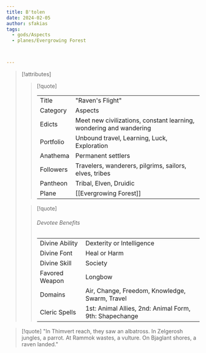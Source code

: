 ```yaml
---
title: B'tolen
date: 2024-02-05
author: sfakias
tags:
  - gods/Aspects
  - planes/Evergrowing Forest



---
```

> [!attributes]
> 
> > [!quote]
> >
> > | | |
> > | --- | --- |
> > | Title | "Raven's Flight" |
> > | Category | Aspects |
> > | Edicts | Meet new civilizations, constant learning, wondering and wandering |
> > | Portfolio | Unbound travel, Learning, Luck, Exploration |
> > | Anathema | Permanent settlers |
> > | Followers | Travelers, wanderers, pilgrims, sailors, elves, tribes |
> > | Pantheon | Tribal, Elven, Druidic |
> > | Plane | [[Evergrowing Forest]] |
>
> > [!quote]
> > 
> > ###### Devotee Benefits
> > | | |
> > | --- | --- |
> > | Divine Ability | Dexterity or Intelligence |
> > | Divine Font | Heal or Harm |
> > | Divine Skill | Society |
> > | Favored Weapon | Longbow |
> > | Domains | Air, Change, Freedom, Knowledge, Swarm, Travel |
> > | Cleric Spells | 1st: Animal Allies, 2nd: Animal Form, 9th: Shapechange |

> [!quote] 
>"In Thimvert reach, they saw an albatross. In Zelgerosh jungles, a parrot. At Rammok wastes, a vulture. On Bjaglant shores, a raven landed."